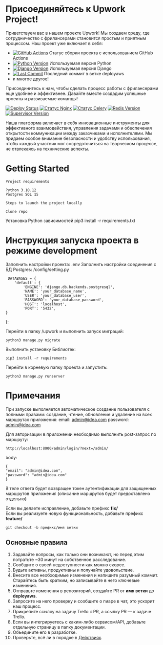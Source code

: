 # Присоединяйтесь к Upwork Project!

Приветствуем вас в нашем проекте Upwork! Мы создаем среду, где сотрудничество с фрилансерами становится простым и приятным процессом. Наш проект уже включает в себя:

- [![GitHub Actions](https://github.com/spadi23/Upwork/workflows/deployaws/badge.svg)](https://github.com/spadi23/Upwork/actions) Статус сборки проекта с использованием GitHub Actions
- [![Python Version](https://img.shields.io/badge/Python-3.10.12-blue)](https://www.python.org/) Используемая версия Python
- [![Django Version](https://img.shields.io/badge/Django-5-green)](https://www.djangoproject.com/) Используемая версия Django
- [![Last Commit](https://img.shields.io/github/last-commit/spadi23/Upwork)](https://github.com/spadi23/Upwork/commits/deployaws) Последний коммит в ветке deployaws
- и многое другое!

Присоединитесь к нам, чтобы сделать процесс работы с фрилансерами еще удобнее и эффективнее. Давайте вместе создадим успешные проекты и развиваемые команды!

[![Deploy Status](https://github.com/spadi23/Upwork/actions/workflows/deploy.yaml/badge.svg?branch=deployaws)](https://github.com/spadi23/Upwork/actions/workflows/deploy.yaml)
[![Статус Nginx](https://img.shields.io/badge/Nginx-Running-success)](https://nginx.org/)
[![Статус Celery](https://img.shields.io/badge/Celery-Running-success)](http://www.celeryproject.org/)
[![Redis Version](https://img.shields.io/badge/Redis-latest-red)](https://redis.io/)
[![Supervisor Version](https://img.shields.io/badge/Supervisor-latest-green)](http://supervisord.org/)


Наша платформа включает в себя инновационные инструменты для эффективного взаимодействия, управления задачами и обеспечения открытости коммуникации между заказчиками и исполнителями. Мы придаем особое внимание безопасности и удобству использования, чтобы каждый участник мог сосредоточиться на творческом процессе, не отвлекаясь на технические аспекты.

# Getting Started

    Project requirements

    Python 3.10.12
    Postgres SQL 15

    Steps to launch the project locally

    Clone repo
<!-- 
# git clone git@github.com:spadi23/Upwork.git
# git checkout deployaws -->


Установка Python зависимостей
    pip3 install -r requirements.txt


# Инструкция запуска проекта в режиме development

Заполнить настройки проекта:
    .env
Заполнить настройки соединения с БД Postgres:
    /config/setting.py

     DATABASES = {
        'default': {
            'ENGINE': 'django.db.backends.postgresql',
            'NAME': 'your_database_name',
            'USER': 'your_database_user',
            'PASSWORD': 'your_database_password',
            'HOST': 'localhost',
            'PORT': '5432',
    }
}:

Перейти в папку /upwork и выполнить запуск миграций:

    python3 manage.py migrate

Выполнить установку Библиотек:

    pip3 install -r requirements

Перейти в корневую папку проекта и запустить:

    python3 manage.py runserver

# Примечания

При запуске  выполняется автоматическое создание пользователя с полными правами: создание, чтение, обновление и удаление на всех маршрутах приложения:
    email: admin@idea.com
    password: admin@idea.com

Для авторизации в приложении необходимо выполнить post-запрос по маршруту:

    http://localhost:8000/admin/login/?next=/admin/

body:

    {
    "email": "admin@idea.com",
    "password": "admin@idea.com"
    }

В теле ответа будет возвращен токен аутентификации для защищенных маршрутов приложения (описание маршрутов будет предоставлено отдельно)


Если вы делаете исправление, добавьте префикс **fix/**<br/>
Если вы реализуете новую функциональность, добавьте префикс **feature/**</br>
```
git checkout -b префикс/имя ветки
```

## Основные правила
1. Задавайте вопросы, как только они возникают, но перед этим потратьте ~30 минут на собственное расследование.
2. Сообщите о своей недоступности как можно скорее.
3. Будьте активны, продуктивны и получайте удовольствие.
4. Внесите все необходимые изменения и напишите разумный коммит. Старайтесь быть кратким, но записывайте в него ключевые изменения.
5. Отправьте изменения в репозиторий, создайте PR от **имя ветки** до **deployaws**.
6. Запросите на него проверку и сообщите о пиаре в чат, это ускорит наш процесс.
7. Прикрепите ссылку на задачу Trello к PR, а ссылку PR — к задаче Trello.
8. Если вы интегрируетесь с каким-либо сервисом/API, добавьте отдельную страницу в папку документации.
9. Объедините его в разработке.
10. Проверьте, всё ли в порядке в [Действиях]().


